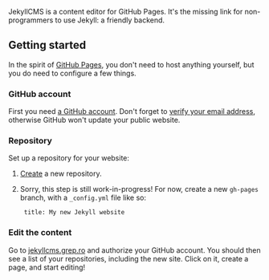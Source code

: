 JekyllCMS is a content editor for GitHub Pages. It's the missing link for
non-programmers to use Jekyll: a friendly backend.

## Getting started
In the spirit of [GitHub Pages][gh-pages], you don't need to host anything
yourself, but you do need to configure a few things.

[gh-pages]: https://pages.github.com/

### GitHub account
First you need [a GitHub account][join]. Don't forget to [verify your email
address][verify], otherwise GitHub won't update your public website.

[join]: https://github.com/join
[verify]: https://help.github.com/articles/verifying-your-email-address/

### Repository
Set up a repository for your website:

1. [Create][create] a new repository.
2. Sorry, this step is still work-in-progress! For now, create a new `gh-pages`
   branch, with a `_config.yml` file like so:

        title: My new Jekyll website

[create]: https://help.github.com/articles/create-a-repo/

### Edit the content
Go to [jekyllcms.grep.ro]() and authorize your GitHub account. You should then
see a list of your repositories, including the new site. Click on it, create
a page, and start editing!
